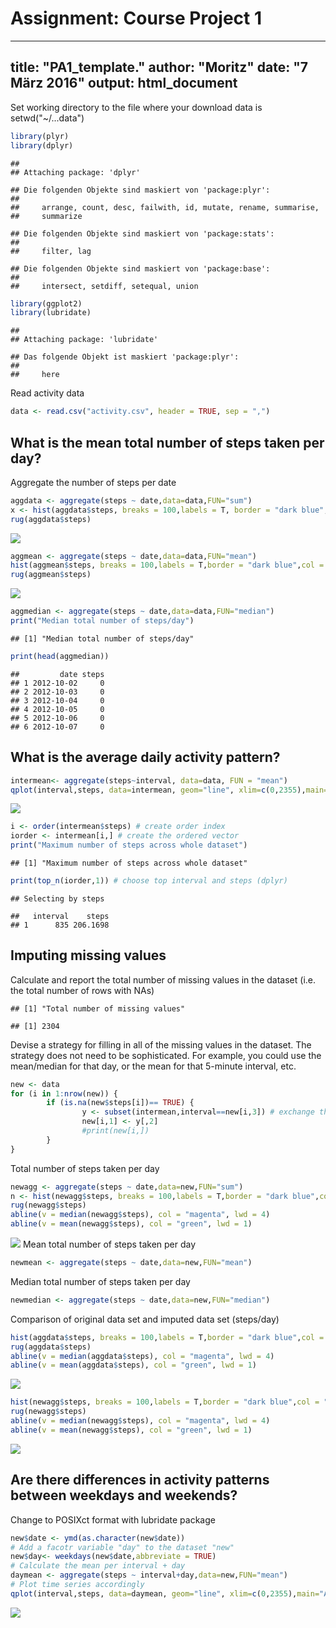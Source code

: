 Assignment: Course Project 1
=============================================================================================================================================
---
title: "PA1_template."
author: "Moritz"
date: "7 März 2016"
output: html_document
---

Set working directory to the file where your download data is
setwd("~/...data")


```r
library(plyr)
library(dplyr)
```

```
## 
## Attaching package: 'dplyr'
```

```
## Die folgenden Objekte sind maskiert von 'package:plyr':
## 
##     arrange, count, desc, failwith, id, mutate, rename, summarise,
##     summarize
```

```
## Die folgenden Objekte sind maskiert von 'package:stats':
## 
##     filter, lag
```

```
## Die folgenden Objekte sind maskiert von 'package:base':
## 
##     intersect, setdiff, setequal, union
```

```r
library(ggplot2)
library(lubridate)
```

```
## 
## Attaching package: 'lubridate'
```

```
## Das folgende Objekt ist maskiert 'package:plyr':
## 
##     here
```

Read activity data

```r
data <- read.csv("activity.csv", header = TRUE, sep = ",")
```
## What is the mean total number of steps taken per day?

Aggregate the number of steps per date


```r
aggdata <- aggregate(steps ~ date,data=data,FUN="sum")
x <- hist(aggdata$steps, breaks = 100,labels = T, border = "dark blue",col = "light blue", main="Histogram steps/day")
rug(aggdata$steps)
```

![](PA1_template_files/figure-html/unnamed-chunk-3-1.png)

```r
aggmean <- aggregate(steps ~ date,data=data,FUN="mean")
hist(aggmean$steps, breaks = 100,labels = T,border = "dark blue",col = "light blue", main="Histogram mean/day")
rug(aggmean$steps)
```

![](PA1_template_files/figure-html/unnamed-chunk-3-2.png)

```r
aggmedian <- aggregate(steps ~ date,data=data,FUN="median")
print("Median total number of steps/day")
```

```
## [1] "Median total number of steps/day"
```

```r
print(head(aggmedian))
```

```
##         date steps
## 1 2012-10-02     0
## 2 2012-10-03     0
## 3 2012-10-04     0
## 4 2012-10-05     0
## 5 2012-10-06     0
## 6 2012-10-07     0
```

## What is the average daily activity pattern?


```r
intermean<- aggregate(steps~interval, data=data, FUN = "mean")
qplot(interval,steps, data=intermean, geom="line", xlim=c(0,2355),main="Average daily activity",xlab = "5 minutes interval (0 a.m.-23.55 p.m)", ylab = "average steps taken/interval")
```

![](PA1_template_files/figure-html/unnamed-chunk-4-1.png)

```r
i <- order(intermean$steps) # create order index
iorder <- intermean[i,] # create the ordered vector
print("Maximum number of steps across whole dataset")
```

```
## [1] "Maximum number of steps across whole dataset"
```

```r
print(top_n(iorder,1)) # choose top interval and steps (dplyr)
```

```
## Selecting by steps
```

```
##   interval    steps
## 1      835 206.1698
```
## Imputing missing values

Calculate and report the total number of missing values in the dataset (i.e. the total number of rows with NAs)

```
## [1] "Total number of missing values"
```

```
## [1] 2304
```
Devise a strategy for filling in all of the missing values in the dataset. The strategy does not need to be sophisticated. For example, you could use the mean/median for that day, or the mean for that 5-minute interval, etc.

```r
new <- data
for (i in 1:nrow(new)) {
        if (is.na(new$steps[i])== TRUE) {
                y <- subset(intermean,interval==new[i,3]) # exchange the NAs through the mean per interval
                new[i,1] <- y[,2] 
                #print(new[i,])
        }
}
```
Total number of steps taken per day

```r
newagg <- aggregate(steps ~ date,data=new,FUN="sum")
n <- hist(newagg$steps, breaks = 100,labels = T,border = "dark blue",col = "light blue", main="Histogram mean/day imputed data" )
rug(newagg$steps)
abline(v = median(newagg$steps), col = "magenta", lwd = 4)
abline(v = mean(newagg$steps), col = "green", lwd = 1)
```

![](PA1_template_files/figure-html/unnamed-chunk-7-1.png)
Mean total number of steps taken per day

```r
newmean <- aggregate(steps ~ date,data=new,FUN="mean")
```
Median total number of steps taken per day

```r
newmedian <- aggregate(steps ~ date,data=new,FUN="median")
```
Comparison of original data set and imputed data set (steps/day)

```r
hist(aggdata$steps, breaks = 100,labels = T,border = "dark blue",col = "light blue", main="Histogram steps/day")
rug(aggdata$steps)
abline(v = median(aggdata$steps), col = "magenta", lwd = 4)
abline(v = mean(aggdata$steps), col = "green", lwd = 1)
```

![](PA1_template_files/figure-html/unnamed-chunk-10-1.png)

```r
hist(newagg$steps, breaks = 100,labels = T,border = "dark blue",col = "light blue", main="Histogram mean/day imputed data" )
rug(newagg$steps)
abline(v = median(newagg$steps), col = "magenta", lwd = 4)
abline(v = mean(newagg$steps), col = "green", lwd = 1)
```

![](PA1_template_files/figure-html/unnamed-chunk-10-2.png)


## Are there differences in activity patterns between weekdays and weekends?

Change to POSIXct format with lubridate package


```r
new$date <- ymd(as.character(new$date))
# Add a facotr variable "day" to the dataset "new"
new$day<- weekdays(new$date,abbreviate = TRUE)
# Calculate the mean per interval + day
daymean <- aggregate(steps ~ interval+day,data=new,FUN="mean")
# Plot time series accordingly
qplot(interval,steps, data=daymean, geom="line", xlim=c(0,2355),main="Average daily activity",xlab = "5 minutes interval (0 a.m.-23.55 p.m)", ylab = "average steps taken/interval")
```

![](PA1_template_files/figure-html/unnamed-chunk-11-1.png)















